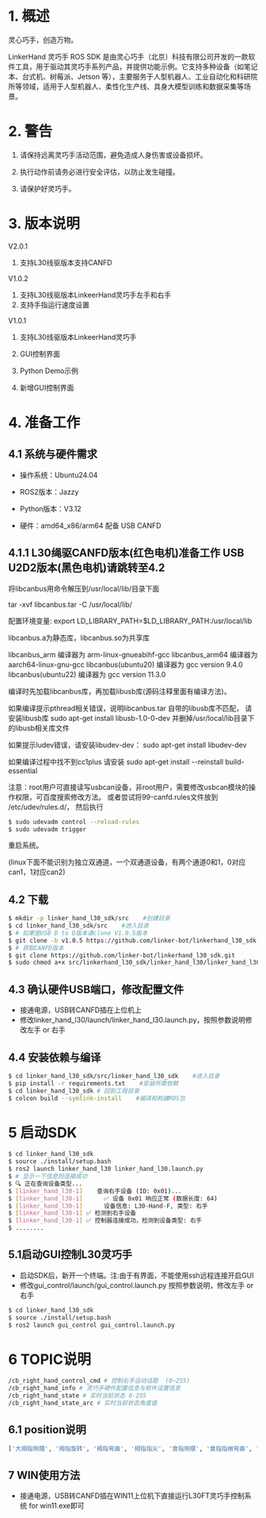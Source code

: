 # 1. **概述**

灵心巧手，创造万物。

LinkerHand 灵巧手 ROS SDK 是由灵心巧手（北京）科技有限公司开发的一款软件工具，用于驱动其灵巧手系列产品，并提供功能示例。它支持多种设备（如笔记本、台式机、树莓派、Jetson 等），主要服务于人型机器人、工业自动化和科研院所等领域，适用于人型机器人、柔性化生产线、具身大模型训练和数据采集等场景。

# 2. **警告**

1. 请保持远离灵巧手活动范围，避免造成人身伤害或设备损坏。

2. 执行动作前请务必进行安全评估，以防止发生碰撞。

3. 请保护好灵巧手。

# 3. **版本说明**

V2.0.1
1. 支持L30线驱版本支持CANFD

V1.0.2
1. 支持L30线驱版本LinkeerHand灵巧手左手和右手
2. 支持手指运行速度设置

V1.0.1
1. 支持L30线驱版本LinkeerHand灵巧手
2. GUI控制界面
3. Python Demo示例


3. 新增GUI控制界面

# 4. 准备工作

## 4.1 系统与硬件需求

* 操作系统：Ubuntu24.04

* ROS2版本：Jazzy

* Python版本：V3.12

* 硬件：amd64_x86/arm64 配备 USB CANFD

## 4.1.1 L30绳驱CANFD版本(红色电机)准备工作 USB U2D2版本(黑色电机)请跳转至4.2

将libcanbus用命令解压到/usr/local/lib/目录下面

tar -xvf libcanbus.tar -C /usr/local/lib/

配置环境变量:      export LD_LIBRARY_PATH=$LD_LIBRARY_PATH:/usr/local/lib

libcanbus.a为静态库，libcanbus.so为共享库

libcanbus_arm        编译器为    arm-linux-gnueabihf-gcc
libcanbus_arm64      编译器为    aarch64-linux-gnu-gcc
libcanbus(ubuntu20)  编译器为    gcc version 9.4.0
libcanbus(ubuntu22)  编译器为    gcc version 11.3.0


编译时先加载libcanbus库，再加载libusb库(源码注释里面有编译方法)。

如果编译提示pthread相关错误，说明libcanbus.tar
自带的libusb库不匹配， 请安装libusb库        sudo apt-get install libusb-1.0-0-dev 并删掉/usr/local/lib目录下的libusb相关库文件

如果提示ludev错误，请安装libudev-dev：       sudo apt-get install libudev-dev

如果编译过程中找不到cc1plus 请安装           sudo apt-get install --reinstall build-essential


注意：root用户可直接读写usbcan设备，非root用户，需要修改usbcan模块的操作权限，可百度搜索修改方法。
或者尝试将99-canfd.rules文件放到 /etc/udev/rules.d/， 然后执行
```bash
$ sudo udevadm control --reload-rules
$ sudo udevadm trigger
```
重启系统。

(linux下面不能识别为独立双通道，一个双通道设备，有两个通道0和1，0对应can1，1对应can2)


## 4.2 下载

```bash
$ mkdir -p linker_hand_l30_sdk/src    #创建目录
$ cd linker_hand_l30_sdk/src    #进入目录
$ # 如果是USB D to D版本请clone V1.0.5版本
$ git clone -b v1.0.5 https://github.com/linker-bot/linkerhand_l30_sdk.git
$ # 获取CANFD版本
$ git clone https://github.com/linker-bot/linkerhand_l30_sdk.git
$ sudo chmod a+x src/linkerhand_l30_sdk/linker_hand_l30/linker_hand_l30/linker_hand_l30.py # 添加执行权限
```

## 4.3 确认硬件USB端口，修改配置文件
- 接通电源，USB转CANFD插在上位机上
- 修改linker_hand_l30/launch/linker_hand_l30.launch.py，按照参数说明修改左手 or 右手

## 4.4 安装依赖与编译

```bash
$ cd linker_hand_l30_sdk/src/linker_hand_l30_sdk    #进入目录
$ pip install -r requirements.txt    #安装所需依赖
$ cd linker_hand_l30_sdk # 回到工程目录
$ colcon build --symlink-install    #编译和构建ROS包
```

# 5 启动SDK
```bash
$ cd linker_hand_l30_sdk
$ source ./install/setup.bash
$ ros2 launch linker_hand_l30 linker_hand_l30.launch.py
$ # 显示一下信息则连接成功
$ 🔍 正在查询设备类型...
$ [linker_hand_l30-1]    查询右手设备 (ID: 0x01)...
$ [linker_hand_l30-1]      ✅ 设备 0x01 响应正常 (数据长度: 64)
$ [linker_hand_l30-1]      设备信息: L30-Hand-F, 类型: 右手
$ [linker_hand_l30-1] ✅ 检测到右手设备
$ [linker_hand_l30-1] ✅ 控制器连接成功，检测到设备类型: 右手
$ ........
```
## 5.1启动GUI控制L30灵巧手
 - 启动SDK后，新开一个终端。注:由于有界面，不能使用ssh远程连接开启GUI
 - 修改gui_control/launch/gui_control.launch.py 按照参数说明，修改左手 or 右手
```bash
$ cd linker_hand_l30_sdk
$ source ./install/setup.bash
$ ros2 launch gui_control gui_control.launch.py
```

# 6 TOPIC说明
```bash
/cb_right_hand_control_cmd # 控制右手运动话题  (0~255)
/cb_right_hand_info # 灵巧手硬件配置信息与软件设置信息
/cb_right_hand_state # 实时当前状态 0-255
/cb_right_hand_state_arc # 实时当前状态角度值
```
## 6.1 position说明
```bash
['大拇指侧摆', '拇指旋转', '拇指弯曲', '拇指指尖', '食指侧摆', '食指指根弯曲', '食指指尖', '中指侧摆', '中指指根', '中指指尖', '无名指侧摆', '无名指指根', '无名指指尖', '小指侧摆', '小指指根', '小指指尖', '手腕']
```


## 7 WIN使用方法
 - 接通电源，USB转CANFD插在WIN11上位机下直接运行L30FT灵巧手控制系统 for win11.exe即可
